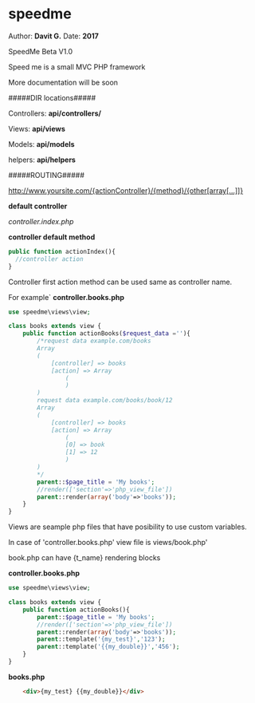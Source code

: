 # speedme

Author: **Davit G.**
Date: **2017**

SpeedMe Beta V1.0

Speed me is a small MVC PHP framework

More documentation will be soon

#####DIR locations#####

Controllers: **api/controllers/**

Views: **api/views**

Models: **api/models**

helpers: **api/helpers**

#####ROUTING#####

http://www.yoursite.com/{actionController}/{method}/{other[array[...]]}

**default controller**

*controller.index.php*

**controller default method**

```php
public function actionIndex(){
  //controller action
}
```
Controller first action method can be used same as controller name.

For example` **controller.books.php**


```php
use speedme\views\view;

class books extends view {
    public function actionBooks($request_data =''){
		/*request data example.com/books
		Array
		(
			[controller] => books
			[action] => Array
				(
				)
		)
		request data example.com/books/book/12
		Array
		(
			[controller] => books
			[action] => Array
				(
				[0] => book
				[1] => 12
				)
		)
		*/
        parent::$page_title = 'My books';
        //render(['section'=>'php_view_file'])
        parent::render(array('body'=>'books'));
    }
}
```

Views are seample php files that have posibility to use custom variables.

In case of 'controller.books.php' view file is views/book.php'

book.php can have {t_name} rendering blocks

**controller.books.php**
```php
use speedme\views\view;

class books extends view {
    public function actionBooks(){
        parent::$page_title = 'My books';
        //render(['section'=>'php_view_file'])
        parent::render(array('body'=>'books'));
        parent::template('{my_test}','123');
        parent::template('{{my_double}}','456');
    }
}
```
**books.php**

```html
    <div>{my_test} {{my_double}}</div>
```

